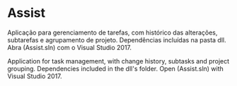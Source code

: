 # Assist
Aplicação para gerenciamento de tarefas, com histórico das alterações, subtarefas e agrupamento de projeto.
Dependências incluídas na pasta dll.
Abra (Assist.sln) com o Visual Studio 2017.

Application for task management, with change history, subtasks and project grouping.
Dependencies included in the dll's folder.
Open (Assist.sln) with Visual Studio 2017.
